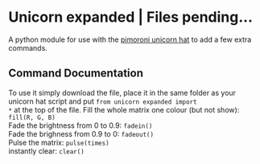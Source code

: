 # Unicorn expanded | Files pending...
A python module for use with the <a href="https://shop.pimoroni.com/products/unicorn-hat">pimoroni unicorn hat</a> to add a few extra commands.
## Command Documentation
To use it simply download the file, place it in the same folder as your unicorn hat script and put <code>from unicorn expanded import *</code> at the top of the file. 
Fill the whole matrix one colour (but not show):
<code>fill(R, G, B)</code><br>
Fade the brightness from 0 to 0.9:
<code>fadein()</code><br>
Fade the brighness from 0.9 to 0:
<code>fadeout()</code><br>
Pulse the matrix:
<code>pulse(times)</code><br>
instantly clear:
<code>clear()</code><br>

